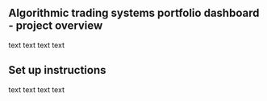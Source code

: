 ## Algorithmic trading systems portfolio dashboard - project overview
text
text
text
text

## Set up instructions
text
text
text
text
